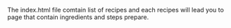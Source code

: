 The index.html file comtain list of recipes and each recipes will lead you to page that contain ingredients and steps prepare.